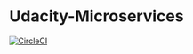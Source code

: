 # Udacity-Microservices
[![CircleCI](https://circleci.com/gh/MKamel89/Udacity-Microservices.svg?style=svg)](https://circleci.com/gh/MKamel89/Udacity-Microservices)
